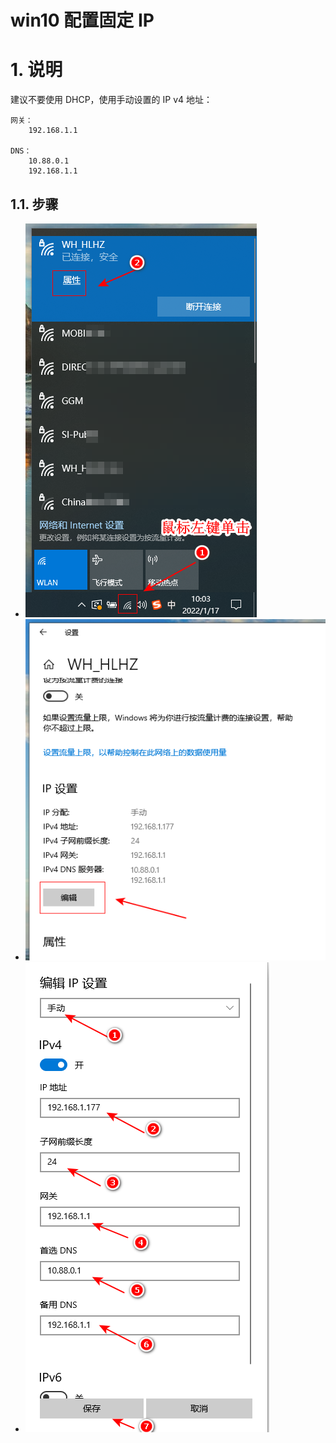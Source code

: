 # win10 配置固定 IP

# 1. 说明

建议不要使用 DHCP，使用手动设置的 IP v4 地址：

```text
网关： 
    192.168.1.1

DNS： 
    10.88.0.1
    192.168.1.1
```

## 1.1. 步骤

* ![win10_static_ip_1](../../_images/win10_static_ip_1.png)
* ![win10_static_ip_2](../../_images/win10_static_ip_2.png)
* ![win10_static_ip_3](../../_images/win10_static_ip_3.png)
